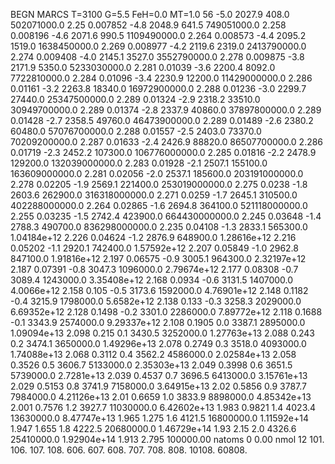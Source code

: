BEGN
MARCS T=3100 G=5.5 FeH=0.0 MT=1.0
                  56
-5.0 2027.9 408.0 502071000.0 2.25 0.007852 
-4.8 2048.9 641.5 749051000.0 2.258 0.008196 
-4.6 2071.6 990.5 1109490000.0 2.264 0.008573 
-4.4 2095.2 1519.0 1638450000.0 2.269 0.008977 
-4.2 2119.6 2319.0 2413790000.0 2.274 0.009408 
-4.0 2145.1 3527.0 3552790000.0 2.278 0.009875 
-3.8 2171.9 5350.0 5233030000.0 2.281 0.01039 
-3.6 2200.4 8092.0 7722810000.0 2.284 0.01096 
-3.4 2230.9 12200.0 11429000000.0 2.286 0.01161 
-3.2 2263.8 18340.0 16972900000.0 2.288 0.01236 
-3.0 2299.7 27440.0 25347500000.0 2.289 0.01324 
-2.9 2318.2 33510.0 30949700000.0 2.289 0.01374 
-2.8 2337.9 40860.0 37897800000.0 2.289 0.01428 
-2.7 2358.5 49760.0 46473900000.0 2.289 0.01489 
-2.6 2380.2 60480.0 57076700000.0 2.288 0.01557 
-2.5 2403.0 73370.0 70209200000.0 2.287 0.01633 
-2.4 2426.9 88820.0 86507700000.0 2.286 0.01719 
-2.3 2452.2 107300.0 106776000000.0 2.285 0.01816 
-2.2 2478.9 129200.0 132039000000.0 2.283 0.01928 
-2.1 2507.1 155100.0 163609000000.0 2.281 0.02056 
-2.0 2537.1 185600.0 203191000000.0 2.278 0.02205 
-1.9 2569.1 221400.0 253019000000.0 2.275 0.0238 
-1.8 2603.6 262900.0 316318000000.0 2.271 0.0259 
-1.7 2645.1 310500.0 402288000000.0 2.264 0.02865 
-1.6 2694.8 364100.0 521118000000.0 2.255 0.03235 
-1.5 2742.4 423900.0 664430000000.0 2.245 0.03648 
-1.4 2788.3 490700.0 836298000000.0 2.235 0.04108 
-1.3 2833.1 565300.0 1.04184e+12 2.226 0.04624 
-1.2 2876.9 648900.0 1.28616e+12 2.216 0.05202 
-1.1 2920.1 742400.0 1.57592e+12 2.207 0.05849 
-1.0 2962.8 847100.0 1.91816e+12 2.197 0.06575 
-0.9 3005.1 964300.0 2.32197e+12 2.187 0.07391 
-0.8 3047.3 1096000.0 2.79674e+12 2.177 0.08308 
-0.7 3089.4 1243000.0 3.35408e+12 2.168 0.0934 
-0.6 3131.5 1407000.0 4.0066e+12 2.158 0.105 
-0.5 3173.6 1592000.0 4.76901e+12 2.148 0.1182 
-0.4 3215.9 1798000.0 5.6582e+12 2.138 0.133 
-0.3 3258.3 2029000.0 6.69352e+12 2.128 0.1498 
-0.2 3301.0 2286000.0 7.89772e+12 2.118 0.1688 
-0.1 3343.9 2574000.0 9.29337e+12 2.108 0.1905 
0.0 3387.1 2895000.0 1.09094e+13 2.098 0.215 
0.1 3430.5 3252000.0 1.27763e+13 2.088 0.243 
0.2 3474.1 3650000.0 1.49296e+13 2.078 0.2749 
0.3 3518.0 4093000.0 1.74088e+13 2.068 0.3112 
0.4 3562.2 4586000.0 2.02584e+13 2.058 0.3526 
0.5 3606.7 5133000.0 2.35303e+13 2.049 0.3998 
0.6 3651.5 5739000.0 2.7281e+13 2.039 0.4537 
0.7 3696.5 6413000.0 3.15761e+13 2.029 0.5153 
0.8 3741.9 7158000.0 3.64915e+13 2.02 0.5856 
0.9 3787.7 7984000.0 4.21126e+13 2.01 0.6659 
1.0 3833.9 8898000.0 4.85342e+13 2.001 0.7576 
1.2 3927.7 11030000.0 6.42602e+13 1.983 0.9821 
1.4 4023.4 13630000.0 8.47747e+13 1.965 1.275 
1.6 4121.5 16800000.0 1.11592e+14 1.947 1.655 
1.8 4222.5 20680000.0 1.46729e+14 1.93 2.15 
2.0 4326.6 25410000.0 1.92904e+14 1.913 2.795 
100000.00
natoms              0      0.00
nmol          12
          101.         106.       107.      108.         606.        607.        608.
          707.         708.       808.    10108.       60808.
